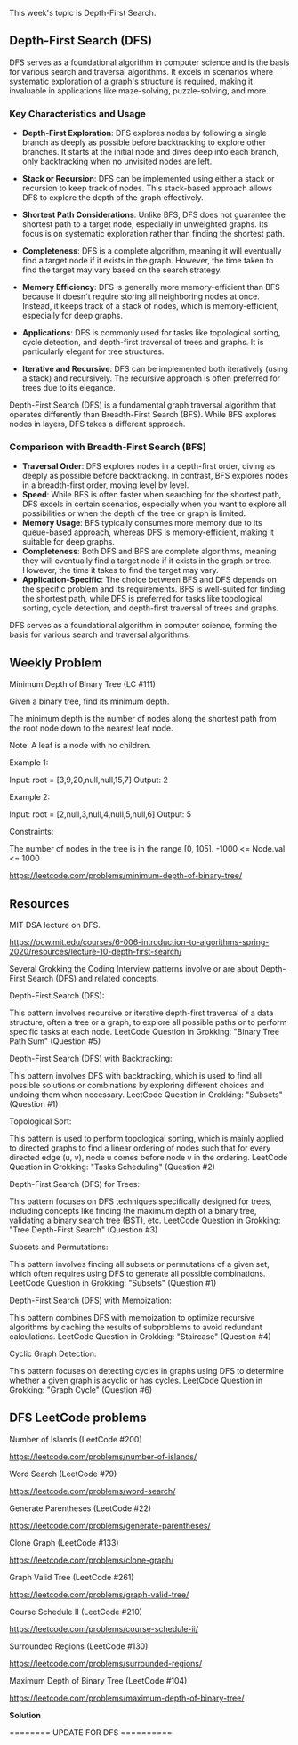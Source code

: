 This week's topic is Depth-First Search.

## Depth-First Search (DFS)

DFS serves as a foundational algorithm in computer science and is the basis for various search and traversal algorithms. It excels in scenarios where systematic exploration of a graph's structure is required, making it invaluable in applications like maze-solving, puzzle-solving, and more.

### Key Characteristics and Usage

- **Depth-First Exploration**: DFS explores nodes by following a single branch as deeply as possible before backtracking to explore other branches. It starts at the initial node and dives deep into each branch, only backtracking when no unvisited nodes are left.

- **Stack or Recursion**: DFS can be implemented using either a stack or recursion to keep track of nodes. This stack-based approach allows DFS to explore the depth of the graph effectively.

- **Shortest Path Considerations**: Unlike BFS, DFS does not guarantee the shortest path to a target node, especially in unweighted graphs. Its focus is on systematic exploration rather than finding the shortest path.

- **Completeness**: DFS is a complete algorithm, meaning it will eventually find a target node if it exists in the graph. However, the time taken to find the target may vary based on the search strategy.

- **Memory Efficiency**: DFS is generally more memory-efficient than BFS because it doesn't require storing all neighboring nodes at once. Instead, it keeps track of a stack of nodes, which is memory-efficient, especially for deep graphs.

- **Applications**: DFS is commonly used for tasks like topological sorting, cycle detection, and depth-first traversal of trees and graphs. It is particularly elegant for tree structures.

- **Iterative and Recursive**: DFS can be implemented both iteratively (using a stack) and recursively. The recursive approach is often preferred for trees due to its elegance.

Depth-First Search (DFS) is a fundamental graph traversal algorithm that operates differently than Breadth-First Search (BFS). While BFS explores nodes in layers, DFS takes a different approach.

### Comparison with Breadth-First Search (BFS)

- **Traversal Order**: DFS explores nodes in a depth-first order, diving as deeply as possible before backtracking. In contrast, BFS explores nodes in a breadth-first order, moving level by level.
- **Speed**: While BFS is often faster when searching for the shortest path, DFS excels in certain scenarios, especially when you want to explore all possibilities or when the depth of the tree or graph is limited.
- **Memory Usage**: BFS typically consumes more memory due to its queue-based approach, whereas DFS is memory-efficient, making it suitable for deep graphs.
- **Completeness**: Both DFS and BFS are complete algorithms, meaning they will eventually find a target node if it exists in the graph or tree. However, the time it takes to find the target may vary.
- **Application-Specific**: The choice between BFS and DFS depends on the specific problem and its requirements. BFS is well-suited for finding the shortest path, while DFS is preferred for tasks like topological sorting, cycle detection, and depth-first traversal of trees and graphs.

DFS serves as a foundational algorithm in computer science, forming the basis for various search and traversal algorithms.

## Weekly Problem
Minimum Depth of Binary Tree (LC #111)

Given a binary tree, find its minimum depth.

The minimum depth is the number of nodes along the shortest path from the root node down to the nearest leaf node.

Note: A leaf is a node with no children.

Example 1:

Input: root = [3,9,20,null,null,15,7]
Output: 2

Example 2:

Input: root = [2,null,3,null,4,null,5,null,6]
Output: 5

Constraints:

The number of nodes in the tree is in the range [0, 105].
-1000 <= Node.val <= 1000

https://leetcode.com/problems/minimum-depth-of-binary-tree/

## Resources

MIT DSA lecture on DFS.

https://ocw.mit.edu/courses/6-006-introduction-to-algorithms-spring-2020/resources/lecture-10-depth-first-search/

Several Grokking the Coding Interview patterns involve or are about Depth-First Search (DFS) and related concepts. 

Depth-First Search (DFS):

This pattern involves recursive or iterative depth-first traversal of a data structure, often a tree or a graph, to explore all possible paths or to perform specific tasks at each node.
LeetCode Question in Grokking: "Binary Tree Path Sum" (Question #5)

Depth-First Search (DFS) with Backtracking:

This pattern involves DFS with backtracking, which is used to find all possible solutions or combinations by exploring different choices and undoing them when necessary.
LeetCode Question in Grokking: "Subsets" (Question #1)

Topological Sort:

This pattern is used to perform topological sorting, which is mainly applied to directed graphs to find a linear ordering of nodes such that for every directed edge (u, v), node u comes before node v in the ordering.
LeetCode Question in Grokking: "Tasks Scheduling" (Question #2)

Depth-First Search (DFS) for Trees:

This pattern focuses on DFS techniques specifically designed for trees, including concepts like finding the maximum depth of a binary tree, validating a binary search tree (BST), etc.
LeetCode Question in Grokking: "Tree Depth-First Search" (Question #3)

Subsets and Permutations:

This pattern involves finding all subsets or permutations of a given set, which often requires using DFS to generate all possible combinations.
LeetCode Question in Grokking: "Subsets" (Question #1)

Depth-First Search (DFS) with Memoization:

This pattern combines DFS with memoization to optimize recursive algorithms by caching the results of subproblems to avoid redundant calculations.
LeetCode Question in Grokking: "Staircase" (Question #4)

Cyclic Graph Detection:

This pattern focuses on detecting cycles in graphs using DFS to determine whether a given graph is acyclic or has cycles.
LeetCode Question in Grokking: "Graph Cycle" (Question #6)

## DFS LeetCode problems

Number of Islands (LeetCode #200)

https://leetcode.com/problems/number-of-islands/

Word Search (LeetCode #79)

https://leetcode.com/problems/word-search/

Generate Parentheses (LeetCode #22)

https://leetcode.com/problems/generate-parentheses/

Clone Graph (LeetCode #133)

https://leetcode.com/problems/clone-graph/

Graph Valid Tree (LeetCode #261)

https://leetcode.com/problems/graph-valid-tree/

Course Schedule II (LeetCode #210)

https://leetcode.com/problems/course-schedule-ii/

Surrounded Regions (LeetCode #130)

https://leetcode.com/problems/surrounded-regions/

Maximum Depth of Binary Tree (LeetCode #104)

https://leetcode.com/problems/maximum-depth-of-binary-tree/

**Solution**

======== UPDATE FOR DFS ==========
